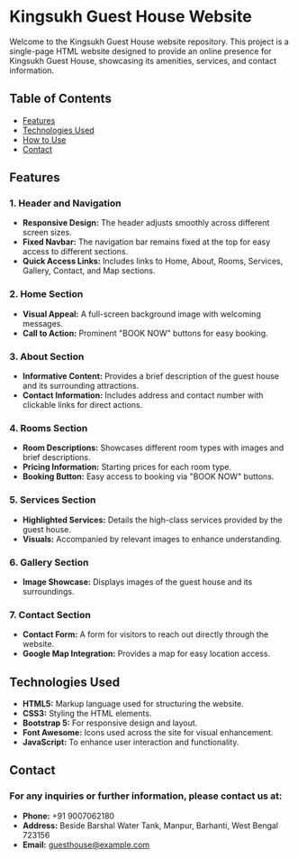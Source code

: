 # Kingsukh Guest House Website

Welcome to the Kingsukh Guest House website repository. This project is a single-page HTML website designed to provide an online presence for Kingsukh Guest House, showcasing its amenities, services, and contact information.

## Table of Contents

- [Features](#features)
- [Technologies Used](#technologies-used)
- [How to Use](#how-to-use)
- [Contact](#contact)

## Features

### 1. Header and Navigation
- **Responsive Design:** The header adjusts smoothly across different screen sizes.
- **Fixed Navbar:** The navigation bar remains fixed at the top for easy access to different sections.
- **Quick Access Links:** Includes links to Home, About, Rooms, Services, Gallery, Contact, and Map sections.

### 2. Home Section
- **Visual Appeal:** A full-screen background image with welcoming messages.
- **Call to Action:** Prominent "BOOK NOW" buttons for easy booking.

### 3. About Section
- **Informative Content:** Provides a brief description of the guest house and its surrounding attractions.
- **Contact Information:** Includes address and contact number with clickable links for direct actions.

### 4. Rooms Section
- **Room Descriptions:** Showcases different room types with images and brief descriptions.
- **Pricing Information:** Starting prices for each room type.
- **Booking Button:** Easy access to booking via "BOOK NOW" buttons.

### 5. Services Section
- **Highlighted Services:** Details the high-class services provided by the guest house.
- **Visuals:** Accompanied by relevant images to enhance understanding.

### 6. Gallery Section
- **Image Showcase:** Displays images of the guest house and its surroundings.

### 7. Contact Section
- **Contact Form:** A form for visitors to reach out directly through the website.
- **Google Map Integration:** Provides a map for easy location access.

## Technologies Used

- **HTML5:** Markup language used for structuring the website.
- **CSS3:** Styling the HTML elements.
- **Bootstrap 5:** For responsive design and layout.
- **Font Awesome:** Icons used across the site for visual enhancement.
- **JavaScript:** To enhance user interaction and functionality.

## Contact 
### For any inquiries or further information, please contact us at:

- **Phone:** +91 9007062180
- **Address:** Beside Barshal Water Tank, Manpur, Barhanti, West Bengal 723156
- **Email:** guesthouse@example.com
